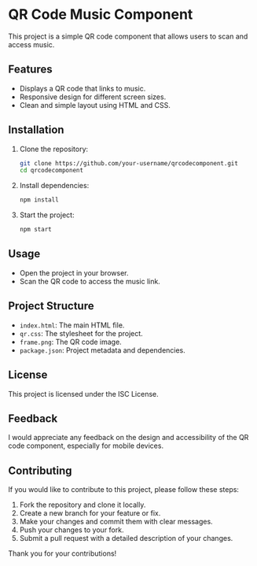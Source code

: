# QR Code Music Component

This project is a simple QR code component that allows users to scan and access music.

## Features

- Displays a QR code that links to music.
- Responsive design for different screen sizes.
- Clean and simple layout using HTML and CSS.

## Installation

1. Clone the repository:
    
    ```sh
    git clone https://github.com/your-username/qrcodecomponent.git
    cd qrcodecomponent
    ```

2. Install dependencies:
    
    ```sh
    npm install
    ```

3. Start the project:
    
    ```sh
    npm start
    ```

## Usage

- Open the project in your browser.
- Scan the QR code to access the music link.

## Project Structure

- `index.html`: The main HTML file.
- `qr.css`: The stylesheet for the project.
- `frame.png`: The QR code image.
- `package.json`: Project metadata and dependencies.

## License

This project is licensed under the ISC License.

## Feedback

I would appreciate any feedback on the design and accessibility of the QR code component, especially for mobile devices.

## Contributing

If you would like to contribute to this project, please follow these steps:

1. Fork the repository and clone it locally.
2. Create a new branch for your feature or fix.
3. Make your changes and commit them with clear messages.
4. Push your changes to your fork.
5. Submit a pull request with a detailed description of your changes.

Thank you for your contributions!
